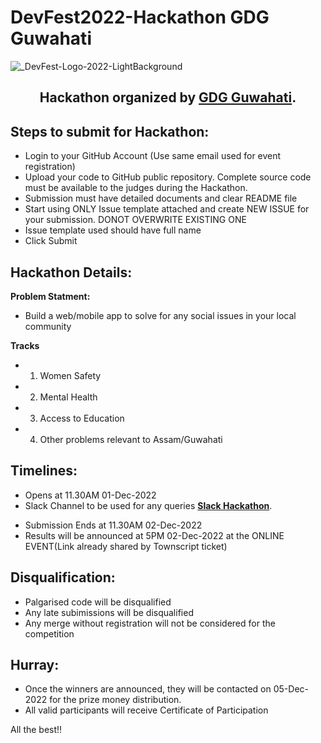 # DevFest2022-Hackathon GDG Guwahati

![_DevFest-Logo-2022-LightBackground](https://user-images.githubusercontent.com/55256284/204838893-d1733d80-db42-49eb-a14e-9ec0166a3882.jpg)

## <p align="center"> Hackathon organized by <b><a href="https://gdg.community.dev/gdg-guwahati/">GDG Guwahati</a></b>.</p>

## Steps to submit for Hackathon:

- Login to your GitHub Account (Use same email used for event registration)
- Upload your code to GitHub public repository. Complete source code must be available to the judges during the Hackathon.
- Submission must have detailed documents and clear README file
- Start using ONLY Issue template attached and create NEW ISSUE for your submission. DONOT OVERWRITE EXISTING ONE
- Issue template used should have full name
- Click Submit


## Hackathon Details:
**Problem Statment:**
- Build a web/mobile app to solve for any social issues in your local community

**Tracks**
- 1. Women Safety
- 2. Mental Health
- 3. Access to Education
- 4. Other problems relevant to Assam/Guwahati

## Timelines:
- Opens at 11.30AM 01-Dec-2022
- Slack Channel to be used for any queries <b><a href="https://join.slack.com/t/devfest2022gd-o917699/shared_invite/zt-1kp4ymcj9-DkF~2nvG4ipLTmLZ2zNf9w">Slack Hackathon</a></b>.</p>
- Submission Ends at 11.30AM 02-Dec-2022
- Results will be announced at 5PM 02-Dec-2022 at the ONLINE EVENT(Link already shared by Townscript ticket)

## Disqualification:
- Palgarised code will be disqualified
- Any late subimissions will be disqualified
- Any merge without registration will not be considered for the competition


## Hurray:
- Once the winners are announced, they will be contacted on 05-Dec-2022 for the prize money distribution. 
- All valid participants will receive Certificate of Participation


All the best!!
